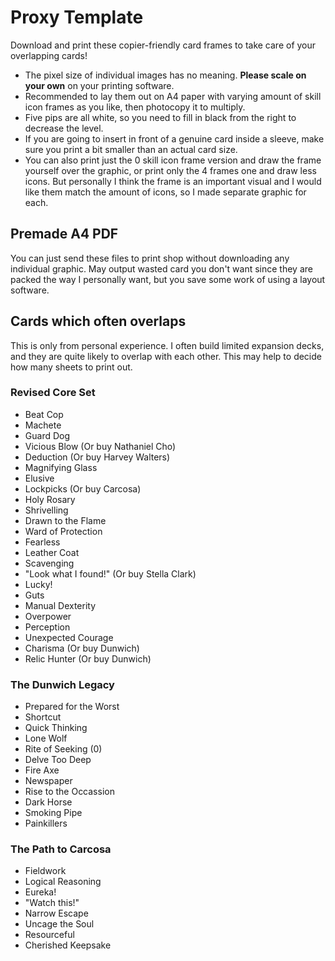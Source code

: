 # Proxy Template

Download and print these copier-friendly card frames to take care of your overlapping cards!

- The pixel size of individual images has no meaning. **Please scale on your own** on your printing software.
- Recommended to lay them out on A4 paper with varying amount of skill icon frames as you like, then photocopy it to multiply.
- Five pips are all white, so you need to fill in black from the right to decrease the level.
- If you are going to insert in front of a genuine card inside a sleeve, make sure you print a bit smaller than an actual card size.
- You can also print just the 0 skill icon frame version and draw the frame yourself over the graphic, or print only the 4 frames one and draw less icons. But personally I think the frame is an important visual and I would like them match the amount of icons, so I made separate graphic for each.

## Premade A4 PDF

You can just send these files to print shop without downloading any individual graphic. May output wasted card you don't want since they are packed the way I personally want, but you save some work of using a layout software.

## Cards which often overlaps

This is only from personal experience. I often build limited expansion decks, and they are quite likely to overlap with each other. This may help to decide how many sheets to print out.

### Revised Core Set

- Beat Cop
- Machete
- Guard Dog
- Vicious Blow (Or buy Nathaniel Cho)
- Deduction (Or buy Harvey Walters)
- Magnifying Glass
- Elusive
- Lockpicks (Or buy Carcosa)
- Holy Rosary
- Shrivelling
- Drawn to the Flame
- Ward of Protection
- Fearless
- Leather Coat
- Scavenging
- "Look what I found!" (Or buy Stella Clark)
- Lucky!
- Guts
- Manual Dexterity
- Overpower
- Perception
- Unexpected Courage
- Charisma (Or buy Dunwich)
- Relic Hunter (Or buy Dunwich)

### The Dunwich Legacy

- Prepared for the Worst
- Shortcut
- Quick Thinking
- Lone Wolf
- Rite of Seeking (0)
- Delve Too Deep
- Fire Axe
- Newspaper
- Rise to the Occassion
- Dark Horse
- Smoking Pipe
- Painkillers

### The Path to Carcosa

- Fieldwork
- Logical Reasoning
- Eureka!
- "Watch this!"
- Narrow Escape
- Uncage the Soul
- Resourceful
- Cherished Keepsake
